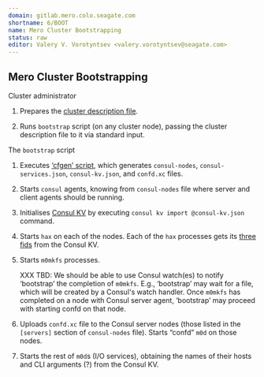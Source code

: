 ```yaml
---
domain: gitlab.mero.colo.seagate.com
shortname: 6/BOOT
name: Mero Cluster Bootstrapping
status: raw
editor: Valery V. Vorotyntsev <valery.vorotyntsev@seagate.com>
---
```


## Mero Cluster Bootstrapping

Cluster administrator

1. Prepares the
   [cluster description file](rfc/3/README.md#cluster-description-file).

1. Runs `bootstrap` script (on any cluster node), passing the cluster
   description file to it via standard input.

The `bootstrap` script

1. Executes [‘cfgen’ script](rfc/3/README.md#cfgen), which generates
   `consul-nodes`, `consul-services.json`, `consul-kv.json`, and
   `confd.xc` files.

1. Starts `consul` agents, knowing from `consul-nodes` file where
   server and client agents should be running.

1. Initialises [Consul KV](rfc/4/README.md) by executing
   `consul kv import @consul-kv.json` command.

1. Starts `hax` on each of the nodes.  Each of the `hax` processes
   gets its [three fids](#8) from the Consul KV.

1. Starts `m0mkfs` processes.

   XXX TBD: We should be able to use Consul watch(es) to notify
   ‘bootstrap’ the completion of `m0mkfs`.  E.g., ‘bootstrap’ may
   wait for a file, which will be created by a Consul's watch
   handler.  Once `m0mkfs` has completed on a node with Consul
   server agent, ‘bootstrap’ may proceed with starting confd on that
   node.

1. Uploads `confd.xc` file to the Consul server nodes (those listed in
   the `[servers]` section of `consul-nodes` file).  Starts “confd”
   `m0d` on those nodes.

1. Starts the rest of `m0d`s (I/O services), obtaining the names of
   their hosts and CLI arguments (?) from the Consul KV.
